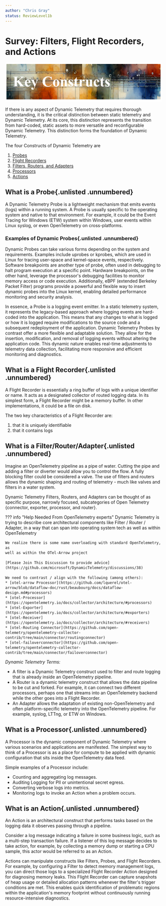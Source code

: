 ```yaml
---
author: "Chris Gray"
status: ReviewLevel1b
---
```


# Survey: Filters, Flight Recorders, and Actions

![](../orig_media/KeyConstructs.banner.png)

If there is any aspect of Dynamic Telemetry that requires thorough
understanding, it is the critical distinction between static telemetry and
Dynamic Telemetry. At its core, this distinction represents the transition from
hard-coded, static assets to more versatile and reconfigurable Dynamic
Telemetry. This distinction forms the foundation of Dynamic Telemetry.

The four Constructs of Dynamic Telemetry are

1. [Probes](./Architecture.Probes.Overview.document.md)
1. [Flight Recorders](./Architecture.FlightRecorder.Overview.document.md)
1. [Filters, Routers, and Adapters](./Architecture.Components.FiltersAndRouters.document.md)
1. [Processors](./Architecture.Components.Processor.Overview.document.md)
1. [Actions](./Architecture.Actions.Overview.document.md)

## What is a Probe{.unlisted .unnumbered}

A Dynamic Telemetry Probe is a lightweight mechanism that emits events (logs)
within a running system. A Probe is usually specific to the operating system and
native to that environment. For example, it could be the Event Tracing for
Windows (ETW) system within Windows, user events within Linux syslog, or even
OpenTelemetry on cross-platforms.

### Examples of Dynamic Probes{.unlisted .unnumbered}

Dynamic Probes can take various forms depending on the system and requirements.
Examples include uprobes or kprobes, which are used in Linux for tracing
user-space and kernel-space events, respectively. Software breakpoints are
another type of probe, often used in debugging to halt program execution at a
specific point. Hardware breakpoints, on the other hand, leverage the
processor's debugging facilities to monitor memory access or code execution.
Additionally, eBPF (extended Berkeley Packet Filter) programs provide a powerful
and flexible way to insert dynamic probes into the Linux kernel, enabling
detailed performance monitoring and security analysis.

In essence, a Probe is a logging event emitter. In a static telemetry system, it
represents the legacy-based approach where logging events are hard-coded into
the application. This means that any changes to what is logged or how it is
logged require modifications to the source code and a subsequent redeployment of
the application. Dynamic Telemetry Probes by contrast offer a more flexible and
adaptable solution. They allow for the insertion, modification, and removal of
logging events without altering the application code. This dynamic nature enables
real-time adjustments to telemetry data collection, facilitating more responsive
and efficient monitoring and diagnostics.

## What is a Flight Recorder{.unlisted .unnumbered}

A Flight Recorder is essentially a ring buffer of logs with a unique identifier
or name. It acts as a designated collector of routed logging data. In its
simplest form, a Flight Recorder might be a memory buffer. In other
implementations, it could be a file on disk.

The two key characteristics of a Flight Recorder are:

1. that it is uniquely identifiable
1. that it contains logs

## What is a Filter/Router/Adapter{.unlisted .unnumbered}

Imagine an OpenTelemetry pipeline as a pipe of water. Cutting the pipe and
adding a filter or diverter would allow you to control the flow. A fully
blocking filter could be considered a valve. The use of filters and routers
allows the dynamic shaping and routing of telemetry - much like valves and
filters in a water system.

Dynamic Telemetry Filters, Routers, and Adapters can be thought of as specific
purpose, narrowly focused, subcategories of Open Telemetry {connector,
exporter, processor, and router}.

??? info "Help Needed From OpenTelemetry experts"
    Dynamic Telemetry is trying to describe core architectural components like
    Filter / Router / Adapter, in a way that can span into operating system tech
    as well as within OpenTelemetry

    We realize there is some name overloading with standard OpenTelemetry, as
    well as within the OTel-Arrow project

    [Please Join This Discussion to provide advice](https://github.com/microsoft/DynamicTelemetry/discussions/38)

    We need to contrast / align with the following (among others):
    * [otel-arrow Processor](https://github.com/lquerel/otel-arrow/blob/dataflow-doc/rust/beaubourg/docs/dataflow-design.md#processors)
    * [otel-Processor](https://opentelemetry.io/docs/collector/architecture/#processors)
    * [otel-Exporter](https://opentelemetry.io/docs/collector/architecture/#exporters)
    * [otel-Receiver](https://opentelemetry.io/docs/collector/architecture/#receivers)
    * [otel-Routing Connector](https://github.com/open-telemetry/opentelemetry-collector-contrib/tree/main/connector/routingconnector)
    * [otel-failoverconnector](https://github.com/open-telemetry/opentelemetry-collector-contrib/tree/main/connector/failoverconnector)

*Dynamic Telemetry Terms:*

* A filter is a Dynamic Telemetry construct used to filter and route logging
  that is already inside an OpenTelemetry pipeline.
* A Router is a dynamic telemetry construct that allows the data pipeline to be
  cut and forked. For example, it can connect two different processors, perhaps
  one that streams into an OpenTelemetry backend while the other goes into a
  Flight Recorder.
* An Adapter allows the adaptation of existing non-OpenTelemetry and often
  platform-specific telemetry into the OpenTelemetry pipeline. For example,
  syslog, LTTng, or ETW on Windows.

## What is a Processor{.unlisted .unnumbered}

A Processor is the dynamic component of Dynamic Telemetry where various
scenarios and applications are manifested. The simplest way to think of a
Processor is as a place for compute to be applied with dynamic configuration
that sits inside the OpenTelemetry data feed.

Simple examples of a Processor include:

- Counting and aggregating log messages.
- Auditing Logging for PII or unintentional secret egress.
- Converting verbose logs into metrics.
- Monitoring logs to invoke an Action when a problem occurs.

## What is an Action{.unlisted .unnumbered}

An Action is an architectural construct that performs tasks based on the logging
data it observes passing through a pipeline.

Consider a log message indicating a failure in some business logic, such as a
multi-step transaction failure. If a listener of this log message decides to
take action, for example, by collecting a memory dump or starting a CPU sample,
this actor would be referred to as an Action.

Actions can manipulate constructs like Filters, Probes, and Flight Recorders.
For example, by configuring a Filter to detect memory management logs, you can
direct those logs to a specialized Flight Recorder Action designed for
diagnosing memory leaks. This Flight Recorder can capture snapshots of heap
usage or detailed allocation patterns whenever the filter's trigger conditions
are met. This enables quick identification of problematic regions within the
application's memory footprint without continuously running resource-intensive
diagnostics.
